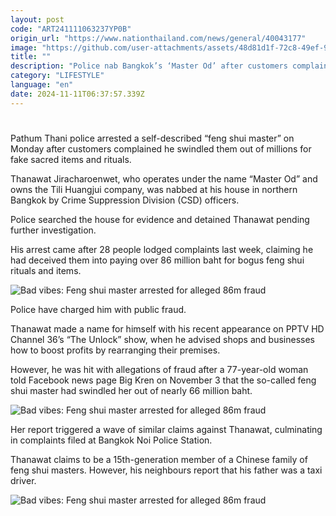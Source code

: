 ```yaml
---
layout: post
code: "ART241111063237YP0B"
origin_url: "https://www.nationthailand.com/news/general/40043177"
image: "https://github.com/user-attachments/assets/48d81d1f-72c8-49ef-9130-1ba2308e6812"
title: ""
description: "Police nab Bangkok’s ‘Master Od’ after customers complain he deceived them by posing as 15th-generation Chinese geomancer"
category: "LIFESTYLE"
language: "en"
date: 2024-11-11T06:37:57.339Z
---
```


# 









Pathum Thani police arrested a self-described “feng shui master” on Monday after customers complained he swindled them out of millions for fake sacred items and rituals.

Thanawat Jiracharoenwet, who operates under the name “Master Od” and owns the Tili Huangjui company, was nabbed at his house in northern Bangkok by Crime Suppression Division (CSD) officers.

Police searched the house for evidence and detained Thanawat pending further investigation.

His arrest came after 28 people lodged complaints last week, claiming he had deceived them into paying over 86 million baht for bogus feng shui rituals and items.

  ![Bad vibes: Feng shui master arrested for alleged 86m fraud](https://github.com/user-attachments/assets/9cdbb77c-5d7f-4f86-92a7-c63d955b3be6)

Police have charged him with public fraud.

Thanawat made a name for himself with his recent appearance on PPTV HD Channel 36’s “The Unlock” show, when he advised shops and businesses how to boost profits by rearranging their premises.

However, he was hit with allegations of fraud after a 77-year-old woman told Facebook news page Big Kren on November 3 that the so-called feng shui master had swindled her out of nearly 66 million baht.

  ![Bad vibes: Feng shui master arrested for alleged 86m fraud](https://github.com/user-attachments/assets/d3e27803-fb8c-498d-a296-a208a1c14b7d)

Her report triggered a wave of similar claims against Thanawat, culminating in complaints filed at Bangkok Noi Police Station.

Thanawat claims to be a 15th-generation member of a Chinese family of feng shui masters. However, his neighbours report that his father was a taxi driver.

  ![Bad vibes: Feng shui master arrested for alleged 86m fraud](https://github.com/user-attachments/assets/5aecb0d4-8ccd-4e79-a7de-3f8ab8032451)